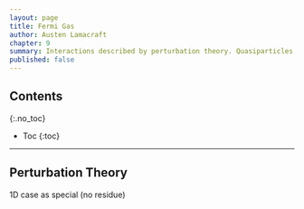 ```yaml
---
layout: page
title: Fermi Gas
author: Austen Lamacraft
chapter: 9
summary: Interactions described by perturbation theory. Quasiparticles. Landau Fermi liquid.
published: false
---
```


## Contents
{:.no_toc}

* Toc
{:toc}

---

## Perturbation Theory

1D case as special (no residue)
